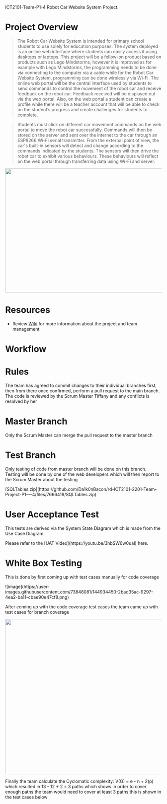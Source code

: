 ICT2101-Team-P1-4 Robot Car Website System Project.

# Project Overview
> <p style="text-align=justify">The Robot Car Website System is intended for primary school students to use solely for education purposes. The system deployed is an online web interface where students can easily access it using desktops or laptops. This project will be a follow-on product based on products such as Lego Mindstorms, however it is improved as for example with Lego Mindstorms, the programming needs to be done via connecting to the computer via a cable while for the Robot Car Website System, programming can be done wirelessly via Wi-Fi. The online web portal will be the central interface used by students to send commands to control the movement of the robot car and receive feedback on the robot car. Feedback received will be displayed out via the web portal. Also, on the web portal a student can create a profile while there will be a teacher account that will be able to check on the student’s progress and create challenges for students to complete. <br/>

> Students must click on different car movement commands on the web portal to move the robot car successfully. Commands will then be stored on the server and sent over the internet to the car through an ESP8266 Wi-Fi serial transmitter. From the external point of view, the car's built-in sensors will detect and change according to the commands indicated by the students. The sensors will then drive the robot car to exhibit various behaviours. These behaviours will reflect on the web portal through transferring data using Wi-Fi and server. </p>

<p align="center">
<img src="https://user-images.githubusercontent.com/73220938/140599125-addbd92f-0603-4312-94f7-5709214a5f5e.JPG" width="800" height="400">
</p>

# Resources
* Review [Wiki](https://github.com/Da1k0nBacon/rd-ICT2101-2201-Team-Project-P1---4/wiki) for more information about the project and team management

# Workflow
<h1>Rules</h1>
<p style="text-align=justify"> The team has agreed to commit changes to their individual branches first, then from there once confirmed, perform a pull request to the main branch. The code is reviewed by the Scrum Master Tiffany and any conflicts is resolved by her</p>

<h1>Master Branch</h1>
<p style="text-align=justify">Only the Scrum Master can merge the pull request to the master branch</p>

<h1>Test Branch</h1>
<p style="text-align=justify">Only testing of code from master branch will be done on this branch. Testing will be done by one of the web developers which will then report to the Scrum Master about the testing</p>
[SQLTables.zip](https://github.com/Da1k0nBacon/rd-ICT2101-2201-Team-Project-P1---4/files/7666419/SQLTables.zip)


<h1>User Acceptance Test</h1>
<p style="text-align=justify">This tests are derived via the System State Diagram which is made from the Use Case Diagram</p>
Please refer to the [UAT Video](https://youtu.be/3hbSW6w0uaI) here.

<h1>White Box Testing</h1>
<p style="text-align=justify">This is done by first coming up with test cases manually for code coverage</p>
![image](https://user-images.githubusercontent.com/73848081/144934450-2bad35ac-9297-4ea2-ba11-cbae90e47cf8.png)


<p style="text-align=justify">After coming up with the code coverage test cases the team came up with test cases for branch coverage</p>
<img src="https://user-images.githubusercontent.com/77711928/144939464-2d11f5e7-50ad-4e67-8ef6-718edb45a9bd.PNG" height ="500" width="800">


<p style="text-align=justify">Finally the team calculate the Cyclomatic complexity: V(G) = e - n + 2(p) which resulted in 13 - 12 + 2 = 3 paths which shows in order to cover enough paths the team would need to cover at least 3 paths this is shown in the test cases below</p>

